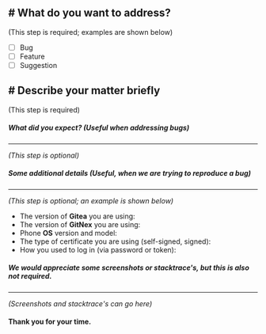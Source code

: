 ## # What do you want to address?
(This step is required; examples are shown below)

- [ ] Bug
- [ ] Feature
- [ ] Suggestion

## # Describe your matter briefly
(This step is required)


##### What did you expect? (Useful when addressing bugs)
---
_(This step is optional)_


##### Some additional details (Useful, when we are trying to reproduce a bug)
---
_(This step is optional; an example is shown below)_

* The version of **Gitea** you are using:
* The version of **GitNex** you are using:
* Phone **OS** version and model:
* The type of certificate you are using (self-signed, signed):
* How you used to log in (via password or token):


##### We would appreciate some screenshots or stacktrace's, but this is also not required.
---
_(Screenshots and stacktrace's can go here)_

#### Thank you for your time.
